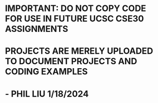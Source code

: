 # IMPORTANT: DO NOT COPY CODE FOR USE IN FUTURE UCSC CSE30 ASSIGNMENTS
# PROJECTS ARE MERELY UPLOADED TO DOCUMENT PROJECTS AND CODING EXAMPLES
# - PHIL LIU 1/18/2024
